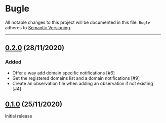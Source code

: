 # Bugle

All notable changes to this project will be documented in this file. `Bugle` adheres to [Semantic Versioning](http://semver.org).

---
## [0.2.0](https://github.com/ABridoux/bugle/tree/0.2.0) (28/11/2020)

### Added
- Offer a way add domain specific notifications [#6]
- Get the registered domains list and a domain notifications [#9]
- Create an observation file when adding an observation if not existing [#4]

## [0.1.0](https://github.com/ABridoux/bugle/tree/0.1.0) (25/11/2020)

Initial release
